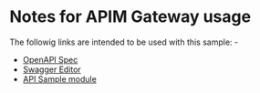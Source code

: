 # Notes for APIM Gateway usage
The followig links are intended to be used with this sample: -

* [OpenAPI Spec](https://github.com/OAI/OpenAPI-Specification/tree/main)
* [Swagger Editor](https://editor.swagger.io/)
* [API Sample module](https://github.com/claranet/terraform-azurerm-api-management/tree/master)
